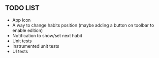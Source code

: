 ## TODO LIST

- App icon
- A way to change habits position (maybe adding a button on toolbar to enable edition)
- Notification to show/set next habit
- Unit tests
- Instrumented unit tests
- UI tests